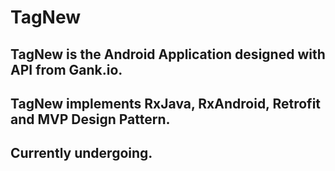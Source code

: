 # TagNew
## TagNew is the Android Application designed with API from Gank.io.
## TagNew implements RxJava, RxAndroid, Retrofit and MVP Design Pattern.
## Currently undergoing.
